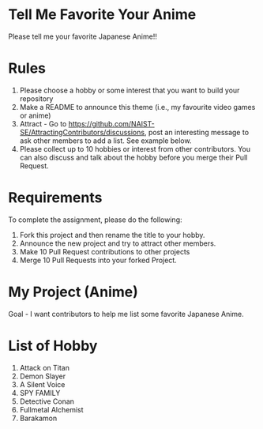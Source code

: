 # Tell Me Favorite Your Anime
Please tell me your favorite Japanese Anime!!


# Rules
1. Please choose a hobby or some interest that you want to build your repository
2. Make a README to announce this theme (i.e., my favourite video games or anime)
3. Attract - Go to https://github.com/NAIST-SE/AttractingContributors/discussions, post an interesting message to ask other members to add a list. See example below.
4. Please collect up to 10 hobbies or interest from other contributors. You can also discuss and talk about the hobby before you merge their Pull Request.

# Requirements
To complete the assignment, please do the following:
1. Fork this project and then rename the title to your hobby. 
2. Announce the new project and try to attract other members.
3. Make 10 Pull Request contributions to other projects
4. Merge 10 Pull Requests into your forked Project.

# My Project (Anime)
Goal - I want contributors to help me list some favorite Japanese Anime.

# List of Hobby
1. Attack on Titan
2. Demon Slayer
3. A Silent Voice
4. SPY FAMILY
5. Detective Conan
6. Fullmetal Alchemist
7. Barakamon








